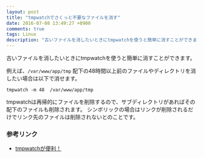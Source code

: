 ```yaml
---
layout: post
title: "tmpwatchでさくっと不要なファイルを消す"
date: 2016-07-08 13:49:27 +0900
comments: true
tags: Linux
description: "古いファイルを消したいときにtmpwatchを使うと簡単に消すことができます。例えば、/var/www/app/tmp 配下の48時間以上前のファイルやディレクトリを消したい場合は以下で消せます。tmpwatch -m 48  /var/www/app/tmp"
---
```


古いファイルを消したいときにtmpwatchを使うと簡単に消すことができます。

例えば、`/var/www/app/tmp` 配下の48時間以上前のファイルやディレクトリを消したい場合は以下で消せます。

```
tmpwatch -m 48  /var/www/app/tmp
```

tmpwatchは再帰的にファイルを削除するので、サブディレクトリがあればその配下のファイルも削除されます。
シンボリックの場合はリンクが削除されるだけでリンク先のファイルは削除されないとのことです。

### 参考リンク

- [tmpwatchが便利！](http://spring-mt.tumblr.com/post/18484633412/tmpwatch%E3%81%8C%E4%BE%BF%E5%88%A9)
